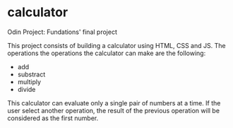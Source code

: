 # calculator
Odin Project: Fundations' final project

This project consists of building a calculator using HTML, CSS and JS. The operations the operations the calculator can make are the following:
- add
- substract
- multiply
- divide

This calculator can evaluate only a single pair of numbers at a time. If the user select another operation, the result of the previous operation will be considered as the first number.

